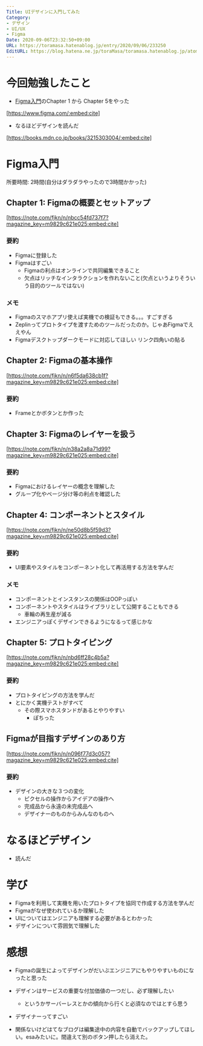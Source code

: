```yaml
---
Title: UIデザインに入門してみた
Category:
- デザイン
- UI/UX
- Figma
Date: 2020-09-06T23:32:50+09:00
URL: https://toramasa.hatenablog.jp/entry/2020/09/06/233250
EditURL: https://blog.hatena.ne.jp/toraMasa/toramasa.hatenablog.jp/atom/entry/26006613624684703
---
```


# 今回勉強したこと
- [Figma入門](https://note.com/fjkn/m/m9829c621e025)のChapter 1 から Chapter 5をやった


[https://www.figma.com/:embed:cite]



- なるほどデザインを読んだ


[https://books.mdn.co.jp/books/3215303004/:embed:cite]


# Figma入門
所要時間: 2時間(自分はダラダラやったので3時間かかった)

## Chapter 1: Figmaの概要とセットアップ


[https://note.com/fjkn/n/nbcc54fd737f7?magazine_key=m9829c621e025:embed:cite]


### 要約
- Figmaに登録した
- Figmaはすごい
  - Figmaの利点はオンラインで共同編集できること
  - 欠点はリッチなインタラクションを作れないこと(欠点というよりそういう目的のツールではない)

### メモ
- Figmaのスマホアプリ使えば実機での検証もできる。。。すごすぎる
- Zeplinってプロトタイプを渡すためのツールだったのか。じゃあFigmaでええやん
- Figmaデスクトップダークモードに対応してほしい
リンク四角いの貼る

## Chapter 2: Figmaの基本操作


[https://note.com/fjkn/n/n6f5da638cb1f?magazine_key=m9829c621e025:embed:cite]


### 要約
- Frameとかボタンとか作った

## Chapter 3: Figmaのレイヤーを扱う


[https://note.com/fjkn/n/n38a2a8a71d99?magazine_key=m9829c621e025:embed:cite]


### 要約
- Figmaにおけるレイヤーの概念を理解した
- グループ化やページ分け等の利点を確認した


## Chapter 4: コンポーネントとスタイル


[https://note.com/fjkn/n/ne50d8b5f59d3?magazine_key=m9829c621e025:embed:cite]


### 要約
- UI要素やスタイルをコンポーネント化して再活用する方法を学んだ

### メモ
- コンポーネントとインスタンスの関係はOOPっぽい
- コンポーネントやスタイルはライブラリとして公開することもできる
  - 車輪の再生産が減る
- エンジニアっぽくデザインできるようになるって感じかな

## Chapter 5: プロトタイピング


[https://note.com/fjkn/n/nbd6ff28c4b5a?magazine_key=m9829c621e025:embed:cite]


### 要約
- プロトタイピングの方法を学んだ
- とにかく実機テストがすべて
  - その際スマホスタンドがあるとやりやすい
    - ぽちった

## Figmaが目指すデザインのあり方


[https://note.com/fjkn/n/n096f77d3c057?magazine_key=m9829c621e025:embed:cite]


### 要約
- デザインの大きな３つの変化
  - ピクセルの操作からアイデアの操作へ
  - 完成品から永遠の未完成品へ
  - デザイナーのものからみんなのものへ 

# なるほどデザイン
- 読んだ

# 学び
- Figmaを利用して実機を用いたプロトタイプを協同で作成する方法を学んだ
- Figmaがなぜ使われているか理解した
- UIについてはエンジニアも理解する必要があるとわかった
- デザインについて雰囲気で理解した

# 感想
- Figmaの誕生によってデザインがだいぶエンジニアにもやりやすいものになったと思った
- デザインはサービスの重要な付加価値の一つだし、必ず理解したい
  - というかサーバーレスとかの傾向から行くと必須なのではとすら思う
- デザイナーってすごい

- 関係ないけどはてなブログは編集途中の内容を自動でバックアップしてほしい。esaみたいに。間違えて別のボタン押したら消えた。
